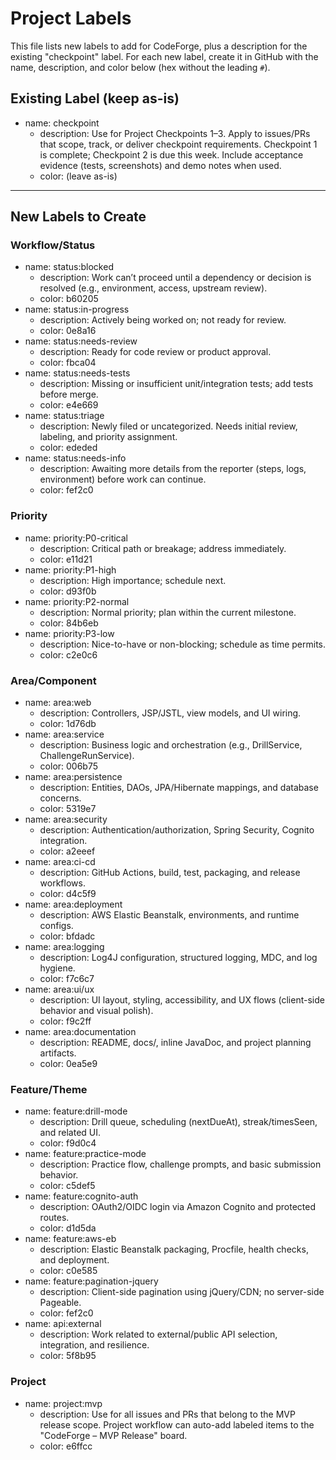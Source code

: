 # Project Labels

This file lists new labels to add for CodeForge, plus a description for the existing "checkpoint" label. For each new label, create it in GitHub with the name, description, and color below (hex without the leading `#`).

## Existing Label (keep as-is)
- name: checkpoint
  - description: Use for Project Checkpoints 1–3. Apply to issues/PRs that scope, track, or deliver checkpoint requirements. Checkpoint 1 is complete; Checkpoint 2 is due this week. Include acceptance evidence (tests, screenshots) and demo notes when used.
  - color: (leave as-is)

---

## New Labels to Create

### Workflow/Status
- name: status:blocked
  - description: Work can’t proceed until a dependency or decision is resolved (e.g., environment, access, upstream review).
  - color: b60205
- name: status:in-progress
  - description: Actively being worked on; not ready for review.
  - color: 0e8a16
- name: status:needs-review
  - description: Ready for code review or product approval.
  - color: fbca04
- name: status:needs-tests
  - description: Missing or insufficient unit/integration tests; add tests before merge.
  - color: e4e669
- name: status:triage
  - description: Newly filed or uncategorized. Needs initial review, labeling, and priority assignment.
  - color: ededed
- name: status:needs-info
  - description: Awaiting more details from the reporter (steps, logs, environment) before work can continue.
  - color: fef2c0

### Priority
- name: priority:P0-critical
  - description: Critical path or breakage; address immediately.
  - color: e11d21
- name: priority:P1-high
  - description: High importance; schedule next.
  - color: d93f0b
- name: priority:P2-normal
  - description: Normal priority; plan within the current milestone.
  - color: 84b6eb
- name: priority:P3-low
  - description: Nice-to-have or non-blocking; schedule as time permits.
  - color: c2e0c6

### Area/Component
- name: area:web
  - description: Controllers, JSP/JSTL, view models, and UI wiring.
  - color: 1d76db
- name: area:service
  - description: Business logic and orchestration (e.g., DrillService, ChallengeRunService).
  - color: 006b75
- name: area:persistence
  - description: Entities, DAOs, JPA/Hibernate mappings, and database concerns.
  - color: 5319e7
- name: area:security
  - description: Authentication/authorization, Spring Security, Cognito integration.
  - color: a2eeef
- name: area:ci-cd
  - description: GitHub Actions, build, test, packaging, and release workflows.
  - color: d4c5f9
- name: area:deployment
  - description: AWS Elastic Beanstalk, environments, and runtime configs.
  - color: bfdadc
- name: area:logging
  - description: Log4J configuration, structured logging, MDC, and log hygiene.
  - color: f7c6c7
- name: area:ui/ux
  - description: UI layout, styling, accessibility, and UX flows (client-side behavior and visual polish).
  - color: f9c2ff
- name: area:documentation
  - description: README, docs/, inline JavaDoc, and project planning artifacts.
  - color: 0ea5e9

### Feature/Theme
- name: feature:drill-mode
  - description: Drill queue, scheduling (nextDueAt), streak/timesSeen, and related UI.
  - color: f9d0c4
- name: feature:practice-mode
  - description: Practice flow, challenge prompts, and basic submission behavior.
  - color: c5def5
- name: feature:cognito-auth
  - description: OAuth2/OIDC login via Amazon Cognito and protected routes.
  - color: d1d5da
- name: feature:aws-eb
  - description: Elastic Beanstalk packaging, Procfile, health checks, and deployment.
  - color: c0e585
- name: feature:pagination-jquery
  - description: Client-side pagination using jQuery/CDN; no server-side Pageable.
  - color: fef2c0
- name: api:external
  - description: Work related to external/public API selection, integration, and resilience.
  - color: 5f8b95

### Project
- name: project:mvp
  - description: Use for all issues and PRs that belong to the MVP release scope. Project workflow can auto-add labeled items to the "CodeForge – MVP Release" board.
  - color: e6ffcc
